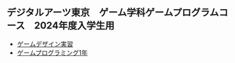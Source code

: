 ## デジタルアーツ東京　ゲーム学科ゲームプログラムコース　2024年度入学生用

- [ゲームデザイン実習](https://github.com/datgm24/design)
- [ゲームプログラミング1年](https://github.com/datgm24/gp1)

